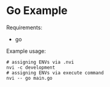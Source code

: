 # Go Example

Requirements:
- go

Example usage:
```DOSINI
# assigning ENVs via .nvi
nvi -c development
# assigning ENVs via execute command
nvi -- go main.go
```
